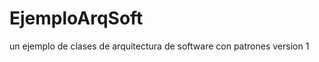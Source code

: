 EjemploArqSoft
==============

un ejemplo de clases de arquitectura de software con patrones  version 1
